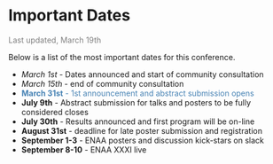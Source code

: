 # Important Dates
<span style="color:gray">Last updated, March 19th</span>

Below is a list of the most important dates for this conference.


- *March 1st* - Dates announced and start of community consultation
- *March 15th* - end of community consultation
- <span style="color:steelblue">**March 31st** - 1st announcement and abstract submission opens </span>
- **July 9th** - Abstract submission for talks and posters to be fully considered closes
- **July 30th** - Results announced and first program will be on-line
- **August 31st** - deadline for late poster submission and registration
- **September 1-3** - ENAA posters and discussion kick-stars on slack
- **September 8-10** - ENAA XXXI live